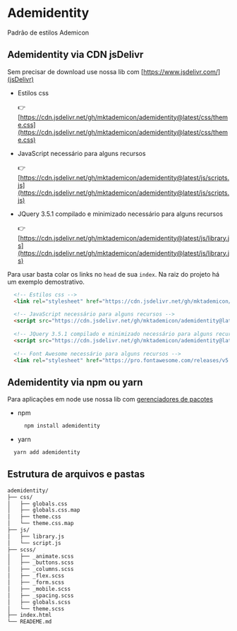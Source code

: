 # Ademidentity

 Padrão de estilos Ademicon

## Ademidentity via CDN jsDelivr

Sem precisar de download use nossa lib com [https://www.jsdelivr.com/](jsDelivr)

+ Estilos css

  👉 [https://cdn.jsdelivr.net/gh/mktademicon/ademidentity@latest/css/theme.css](https://cdn.jsdelivr.net/gh/mktademicon/ademidentity@latest/css/theme.css)

+ JavaScript necessário para alguns recursos
  
  👉 [https://cdn.jsdelivr.net/gh/mktademicon/ademidentity@latest/js/scripts.js](https://cdn.jsdelivr.net/gh/mktademicon/ademidentity@latest/js/scripts.js)
  
+ JQuery 3.5.1 compilado e minimizado necessário para alguns recursos
  
  👉 [https://cdn.jsdelivr.net/gh/mktademicon/ademidentity@latest/js/library.js](https://cdn.jsdelivr.net/gh/mktademicon/ademidentity@latest/js/library.js)

Para usar basta colar os links no `head` de sua `index`. Na raiz do projeto há um exemplo demostrativo.

  ```html
    <!-- Estilos css -->
    <link rel="stylesheet" href="https://cdn.jsdelivr.net/gh/mktademicon/ademidentity@latest/css/theme.css" />
    
    <!-- JavaScript necessário para alguns recursos -->
    <script src="https://cdn.jsdelivr.net/gh/mktademicon/ademidentity@latest/js/scripts.js" type="text/javascript"></script>
    
    <!-- JQuery 3.5.1 compilado e minimizado necessário para alguns recursos -->
    <script src="https://cdn.jsdelivr.net/gh/mktademicon/ademidentity@latest/js/library.js" type="text/javascript"></script>
    
    <!-- Font Awesome necessário para alguns recursos -->
    <link rel="stylesheet" href="https://pro.fontawesome.com/releases/v5.10.0/css/all.css" integrity="sha384-AYmEC3Yw5cVb3ZcuHtOA93w35dYTsvhLPVnYs9eStHfGJvOvKxVfELGroGkvsg+p" crossorigin="anonymous"/>
  ```

## Ademidentity via npm ou yarn

Para aplicações em node use nossa lib com [gerenciadores de pacotes](https://www.npmjs.com/package/ademidentity)

+ npm

  ```bash
    npm install ademidentity
  ```

+ yarn

```bash
  yarn add ademidentity
```

## Estrutura de arquivos e pastas

```bash
ademidentity/
├── css/
│   ├── globals.css
│   ├── globals.css.map
│   ├── theme.css
│   └── theme.css.map
├── js/
│   ├── library.js
│   └── script.js
├── scss/
│   ├── _animate.scss
│   ├── _buttons.scss
│   ├── _columns.scss
│   ├── _flex.scss
│   ├── _form.scss
│   ├── _mobile.scss
│   ├── _spacing.scss
│   ├── globals.scss
│   └── theme.scss
├── index.html
└── READEME.md
```
